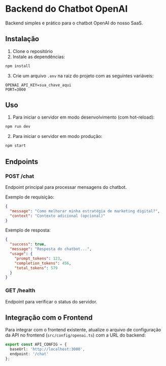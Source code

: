 # Backend do Chatbot OpenAI

Backend simples e prático para o chatbot OpenAI do nosso SaaS.

## Instalação

1. Clone o repositório
2. Instale as dependências:
```bash
npm install
```

3. Crie um arquivo `.env` na raiz do projeto com as seguintes variáveis:
```env
OPENAI_API_KEY=sua_chave_aqui
PORT=3000
```

## Uso

1. Para iniciar o servidor em modo desenvolvimento (com hot-reload):
```bash
npm run dev
```

2. Para iniciar o servidor em modo produção:
```bash
npm start
```

## Endpoints

### POST /chat
Endpoint principal para processar mensagens do chatbot.

Exemplo de requisição:
```json
{
  "message": "Como melhorar minha estratégia de marketing digital?",
  "context": "Contexto adicional (opcional)"
}
```

Exemplo de resposta:
```json
{
  "success": true,
  "message": "Resposta do chatbot...",
  "usage": {
    "prompt_tokens": 123,
    "completion_tokens": 456,
    "total_tokens": 579
  }
}
```

### GET /health
Endpoint para verificar o status do servidor.

## Integração com o Frontend

Para integrar com o frontend existente, atualize o arquivo de configuração da API no frontend (`src/config/openai.ts`) com a URL do backend:

```typescript
export const API_CONFIG = {
  baseUrl: 'http://localhost:3000',
  endpoint: '/chat'
};
``` 